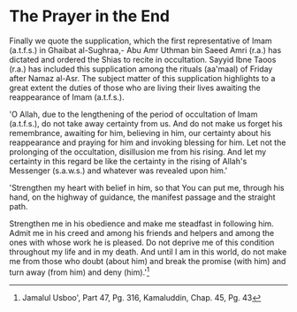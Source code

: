 The Prayer in the End
=====================

Finally we quote the supplication, which the first representative of
Imam (a.t.f.s.) in Ghaibat al-Sughraa,- Abu Amr Uthman bin Saeed Amri
(r.a.) has dictated and ordered the Shias to recite in occultation.
Sayyid Ibne Taoos (r.a.) has included this supplication among the
rituals (aa'maal) of Friday after Namaz al-Asr. The subject matter of
this supplication highlights to a great extent the duties of those who
are living their lives awaiting the reappearance of Imam (a.t.f.s.).

'O Allah, due to the lengthening of the period of occultation of Imam
(a.t.f.s.), do not take away certainty from us. And do not make us
forget his remembrance, awaiting for him, believing in him, our
certainty about his reappearance and praying for him and invoking
blessing for him. Let not the prolonging of the occultation, disillusion
me from his rising. And let my certainty in this regard be like the
certainty in the rising of Allah's Messenger (s.a.w.s.) and whatever was
revealed upon him.'

'Strengthen my heart with belief in him, so that You can put me, through
his hand, on the highway of guidance, the manifest passage and the
straight path.

Strengthen me in his obedience and make me steadfast in following him.
Admit me in his creed and among his friends and helpers and among the
ones with whose work he is pleased. Do not deprive me of this condition
throughout my life and in my death. And until I am in this world, do not
make me from those who doubt (about him) and break the promise (with
him) and turn away (from him) and deny (him).'[^1]

[^1]: Jamalul Usboo', Part 47, Pg. 316, Kamaluddin, Chap. 45, Pg. 43



